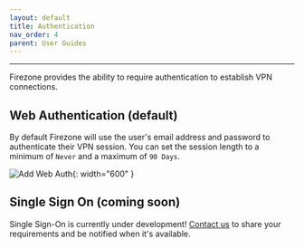 ```yaml
---
layout: default
title: Authentication
nav_order: 4
parent: User Guides
---
```

---

Firezone provides the ability to require authentication to establish VPN connections.

## Web Authentication (default)

By default Firezone will use the user's email address and password to authenticate
their VPN session. You can set the session length to a minimum of `Never` and a
maximum of `90 Days`.

![Add Web Auth](https://user-images.githubusercontent.com/52545545/153466175-0e1c3ec8-aa3a-42a9-a915-748c9432a10c.png){: width="600" }

## Single Sign On (coming soon)

Single Sign-On is currently under development!
[Contact us](https://e04kusl9oz5.typeform.com/to/Ls4rbMSR#source=docs)
to share your requirements and be notified when it's available.
